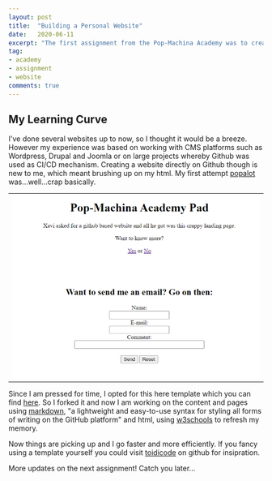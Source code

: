 ```yaml
---
layout: post
title:  "Building a Personal Website"
date:   2020-06-11
excerpt: "The first assignment from the Pop-Machina Academy was to creating a free website on GitHub. Here's what happened..."
tag:
- academy 
- assignment
- website
comments: true
---
```


## My Learning Curve

I've done several websites up to now, so I thought it would be a breeze. However my experience was based on working with CMS platforms such as Wordpress, Drupal and Joomla or on large projects whereby Github was used as CI/CD mechanism. Creating a website directly on Github though is new to me, which meant brushing up on my html. My first attempt <a href="https://tsoniotis.github.io/popalot/" target="_blank">popalot</a> was...well...crap basically.

<table style="width:100%">
  <tr>
    <th><img src="https://github.com/tsoniotis/popit/raw/master/assets/img/prscrn.png" alt="Pop-Machina logo"></th>
 </tr>
</table>

Since I am pressed for time, I opted for this here template which you can find <a href="https://github.com/TaylanTatli/Moon" target="_blank">here</a>. So I forked it and now I am working on the content and pages using <a href="https://guides.github.com/features/mastering-markdown/" target="_blank">markdown</a>, "a lightweight and easy-to-use syntax for styling all forms of writing on the GitHub platform" and html, using <a href="https://www.w3schools.com/" target="_blank">w3schools</a> to refresh my memory.

Now things are picking up and I go faster and more efficiently. If you fancy using a template yourself you could visit <a href="https://github.com/toidicode/template" target="_blank">toidicode</a> on github for insipration.

More updates on the next assignment! Catch you later...
